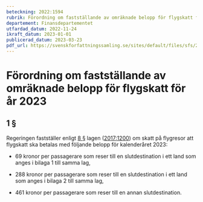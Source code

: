 ```yaml
---
beteckning: 2022:1594
rubrik: Förordning om fastställande av omräknade belopp för flygskatt för år 2023
departement: Finansdepartementet
utfardad_datum: 2022-11-24
ikraft_datum: 2023-01-01
publicerad_datum: 2023-03-23
pdf_url: https://svenskforfattningssamling.se/sites/default/files/sfs/2022-11/SFS2022-1594.pdf
---
```


# Förordning om fastställande av omräknade belopp för flygskatt för år 2023

## 1 §

Regeringen fastställer enligt [8 §](#8) lagen ([2017:1200](https://selex.se/eli/sfs/2017/1200)) om skatt på flygresor att flygskatt ska betalas med följande belopp för kalenderåret 2023:

- 69 kronor per passagerare som reser till en slutdestination i ett land som anges i bilaga 1 till samma lag,

- 288 kronor per passagerare som reser till en slutdestination i ett land som anges i bilaga 2 till samma lag,

- 461 kronor per passagerare som reser till en annan slutdestination.